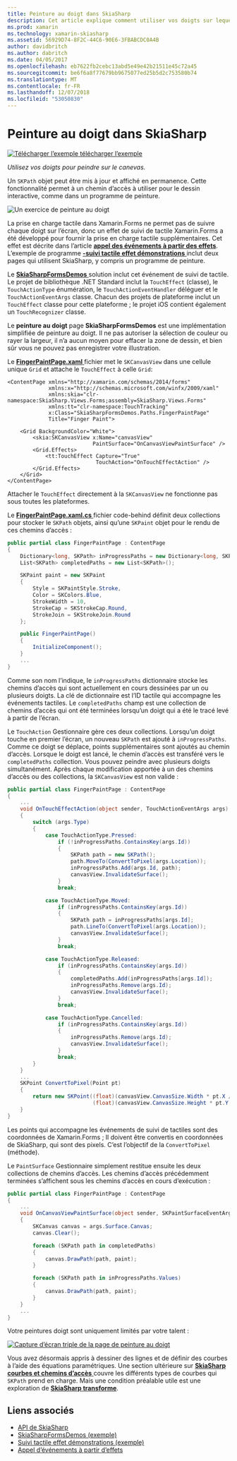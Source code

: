 ```yaml
---
title: Peinture au doigt dans SkiaSharp
description: Cet article explique comment utiliser vos doigts sur lequel peindre la zone de dessin SkiaSharp dans une application Xamarin.Forms et illustre ceci avec l’exemple de code.
ms.prod: xamarin
ms.technology: xamarin-skiasharp
ms.assetid: 56929D74-8F2C-44C6-90E6-3FBABCDC0A4B
author: davidbritch
ms.author: dabritch
ms.date: 04/05/2017
ms.openlocfilehash: eb7622fb2cebc13abd5e49e42b21511e45c72a45
ms.sourcegitcommit: be6f6a8f77679bb9675077ed25b5d2c753580b74
ms.translationtype: MT
ms.contentlocale: fr-FR
ms.lasthandoff: 12/07/2018
ms.locfileid: "53050830"
---
```

# <a name="finger-painting-in-skiasharp"></a>Peinture au doigt dans SkiaSharp

[![Télécharger l’exemple](~/media/shared/download.png) télécharger l’exemple](https://developer.xamarin.com/samples/xamarin-forms/SkiaSharpForms/Demos/)

_Utilisez vos doigts pour peindre sur le canevas._

Un `SKPath` objet peut être mis à jour et affiché en permanence. Cette fonctionnalité permet à un chemin d’accès à utiliser pour le dessin interactive, comme dans un programme de peinture.

![](finger-paint-images/fingerpaintsample.png "Un exercice de peinture au doigt")

La prise en charge tactile dans Xamarin.Forms ne permet pas de suivre chaque doigt sur l’écran, donc un effet de suivi de tactile Xamarin.Forms a été développé pour fournir la prise en charge tactile supplémentaires. Cet effet est décrite dans l’article [ **appel des événements à partir des effets**](~/xamarin-forms/app-fundamentals/effects/touch-tracking.md). L’exemple de programme [ **-suivi tactile effet démonstrations** ](https://developer.xamarin.com/samples/xamarin-forms/Effects/TouchTrackingEffectDemos/) inclut deux pages qui utilisent SkiaSharp, y compris un programme de peinture.

Le [ **SkiaSharpFormsDemos** ](https://developer.xamarin.com/samples/xamarin-forms/SkiaSharpForms/Demos/) solution inclut cet événement de suivi de tactile. Le projet de bibliothèque .NET Standard inclut la `TouchEffect` (classe), le `TouchActionType` énumération, le `TouchActionEventHandler` déléguer et le `TouchActionEventArgs` classe. Chacun des projets de plateforme inclut un `TouchEffect` classe pour cette plateforme ; le projet iOS contient également un `TouchRecognizer` classe.

Le **peinture au doigt** page **SkiaSharpFormsDemos** est une implémentation simplifiée de peinture au doigt. Il ne pas autoriser la sélection de couleur ou rayer la largeur, il n’a aucun moyen pour effacer la zone de dessin, et bien sûr vous ne pouvez pas enregistrer votre illustration.

Le [ **FingerPaintPage.xaml** ](https://github.com/xamarin/xamarin-forms-samples/blob/master/SkiaSharpForms/Demos/Demos/SkiaSharpFormsDemos/LinesAndPaths/FingerPaintPage.xaml) fichier met le `SKCanvasView` dans une cellule unique `Grid` et attache le `TouchEffect` à celle `Grid`:

```xaml
<ContentPage xmlns="http://xamarin.com/schemas/2014/forms"
             xmlns:x="http://schemas.microsoft.com/winfx/2009/xaml"
             xmlns:skia="clr-namespace:SkiaSharp.Views.Forms;assembly=SkiaSharp.Views.Forms"
             xmlns:tt="clr-namespace:TouchTracking"
             x:Class="SkiaSharpFormsDemos.Paths.FingerPaintPage"
             Title="Finger Paint">

    <Grid BackgroundColor="White">
        <skia:SKCanvasView x:Name="canvasView"
                           PaintSurface="OnCanvasViewPaintSurface" />
        <Grid.Effects>
            <tt:TouchEffect Capture="True"
                            TouchAction="OnTouchEffectAction" />
        </Grid.Effects>
    </Grid>
</ContentPage>
```

Attacher le `TouchEffect` directement à la `SKCanvasView` ne fonctionne pas sous toutes les plateformes.

Le [ **FingerPaintPage.xaml.cs** ](https://github.com/xamarin/xamarin-forms-samples/blob/master/SkiaSharpForms/Demos/Demos/SkiaSharpFormsDemos/LinesAndPaths/FingerPaintPage.xaml.cs) fichier code-behind définit deux collections pour stocker le `SKPath` objets, ainsi qu’une `SKPaint` objet pour le rendu de ces chemins d’accès :

```csharp
public partial class FingerPaintPage : ContentPage
{
    Dictionary<long, SKPath> inProgressPaths = new Dictionary<long, SKPath>();
    List<SKPath> completedPaths = new List<SKPath>();

    SKPaint paint = new SKPaint
    {
        Style = SKPaintStyle.Stroke,
        Color = SKColors.Blue,
        StrokeWidth = 10,
        StrokeCap = SKStrokeCap.Round,
        StrokeJoin = SKStrokeJoin.Round
    };

    public FingerPaintPage()
    {
        InitializeComponent();
    }
    ...
}
```

Comme son nom l’indique, le `inProgressPaths` dictionnaire stocke les chemins d’accès qui sont actuellement en cours dessinées par un ou plusieurs doigts. La clé de dictionnaire est l’ID tactile qui accompagne les événements tactiles. Le `completedPaths` champ est une collection de chemins d’accès qui ont été terminées lorsqu’un doigt qui a été le tracé levé à partir de l’écran.

Le `TouchAction` Gestionnaire gère ces deux collections. Lorsqu’un doigt touche en premier l’écran, un nouveau `SKPath` est ajouté à `inProgressPaths`. Comme ce doigt se déplace, points supplémentaires sont ajoutés au chemin d’accès. Lorsque le doigt est lancé, le chemin d’accès est transféré vers le `completedPaths` collection. Vous pouvez peindre avec plusieurs doigts simultanément. Après chaque modification apportée à un des chemins d’accès ou des collections, la `SKCanvasView` est non valide :

```csharp
public partial class FingerPaintPage : ContentPage
{
    ...
    void OnTouchEffectAction(object sender, TouchActionEventArgs args)
    {
        switch (args.Type)
        {
            case TouchActionType.Pressed:
                if (!inProgressPaths.ContainsKey(args.Id))
                {
                    SKPath path = new SKPath();
                    path.MoveTo(ConvertToPixel(args.Location));
                    inProgressPaths.Add(args.Id, path);
                    canvasView.InvalidateSurface();
                }
                break;

            case TouchActionType.Moved:
                if (inProgressPaths.ContainsKey(args.Id))
                {
                    SKPath path = inProgressPaths[args.Id];
                    path.LineTo(ConvertToPixel(args.Location));
                    canvasView.InvalidateSurface();
                }
                break;

            case TouchActionType.Released:
                if (inProgressPaths.ContainsKey(args.Id))
                {
                    completedPaths.Add(inProgressPaths[args.Id]);
                    inProgressPaths.Remove(args.Id);
                    canvasView.InvalidateSurface();
                }
                break;

            case TouchActionType.Cancelled:
                if (inProgressPaths.ContainsKey(args.Id))
                {
                    inProgressPaths.Remove(args.Id);
                    canvasView.InvalidateSurface();
                }
                break;
        }
    }
    ...
    SKPoint ConvertToPixel(Point pt)
    {
        return new SKPoint((float)(canvasView.CanvasSize.Width * pt.X / canvasView.Width),
                           (float)(canvasView.CanvasSize.Height * pt.Y / canvasView.Height));
    }
}
```

Les points qui accompagne les événements de suivi de tactiles sont des coordonnées de Xamarin.Forms ; Il doivent être convertis en coordonnées de SkiaSharp, qui sont des pixels. C’est l’objectif de la `ConvertToPixel` (méthode).

Le `PaintSurface` Gestionnaire simplement restitue ensuite les deux collections de chemins d’accès. Les chemins d’accès précédemment terminées s’affichent sous les chemins d’accès en cours d’exécution :

```csharp
public partial class FingerPaintPage : ContentPage
{
    ...
    void OnCanvasViewPaintSurface(object sender, SKPaintSurfaceEventArgs args)
    {
        SKCanvas canvas = args.Surface.Canvas;
        canvas.Clear();

        foreach (SKPath path in completedPaths)
        {
            canvas.DrawPath(path, paint);
        }

        foreach (SKPath path in inProgressPaths.Values)
        {
            canvas.DrawPath(path, paint);
        }
    }
    ...
}
```

Votre peintures doigt sont uniquement limités par votre talent :

[![](finger-paint-images/fingerpaint-small.png "Capture d’écran triple de la page de peinture au doigt")](finger-paint-images/fingerpaint-large.png#lightbox "Triple capture d’écran de la page de peinture au doigt")

Vous avez désormais appris à dessiner des lignes et de définir des courbes à l’aide des équations paramétriques. Une section ultérieure sur [ **SkiaSharp courbes et chemins d’accès** ](../curves/index.md) couvre les différents types de courbes qui `SKPath` prend en charge. Mais une condition préalable utile est une exploration de [ **SkiaSharp transforme**](../transforms/index.md).

## <a name="related-links"></a>Liens associés

- [API de SkiaSharp](https://docs.microsoft.com/dotnet/api/skiasharp)
- [SkiaSharpFormsDemos (exemple)](https://developer.xamarin.com/samples/xamarin-forms/SkiaSharpForms/Demos/)
- [Suivi tactile effet démonstrations (exemple)](https://developer.xamarin.com/samples/xamarin-forms/Effects/TouchTrackingEffectDemos/)
- [Appel d’événements à partir d’effets](~/xamarin-forms/app-fundamentals/effects/touch-tracking.md)
